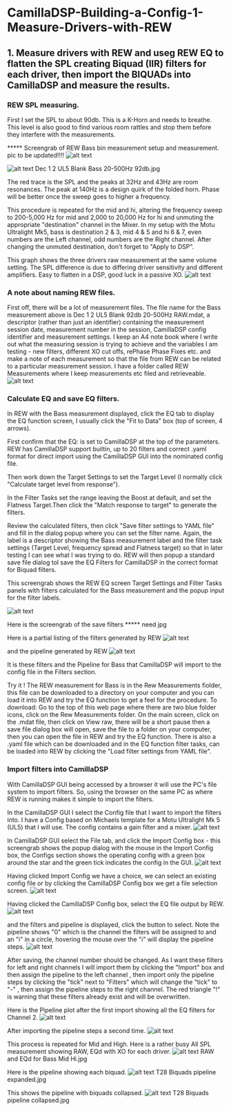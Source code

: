 # CamillaDSP-Building-a-Config-1-Measure-Drivers-with-REW
## 1. Measure drivers with REW and useg REW EQ to flatten the SPL creating Biquad (IIR) filters for each driver, then import the BIQUADs into CamillaDSP and measure the results.

### REW SPL measuring.

First I set the SPL to about 90db. This is a K-Horn and needs to breathe. This level is also good to find various room rattles and stop them before they interfere with the measurements.

***** Screengrab of REW Bass bin measurement setup and measurement. pic to be updated!!!!
![alt text](<Images/REW Make a measurement config.jpg>)


![alt text](<Images/Dec 1 2 UL5 Blank 92db 20-500Hz.jpg>)
 Dec 1 2 UL5 Blank Bass 20-500Hz 92db.jpg

The red trace is the SPL and the peaks at 32Hz and 43Hz are room resonances. The peak at 140Hz is a design quirk of the folded horn. Phase will be better once the sweep goes to higher a frequency.

This procedure is repeated for the mid and hi, altering the frequency sweep to 200-5,000 Hz for mid and 2,000 to 20,000 Hz for hi and unmuting the appropriate "destination" channel in the Mixer. In my setup with the Motu Ultralight Mk5, bass is destination 2 & 3, mid 4 & 5 and hi 6 & 7, even numbers are the Left channel, odd numbers are the Right channel. After changing the unmuted destination, don't forget to "Apply to DSP".
 


This graph shows the three drivers raw measurement at the same volume setting. The SPL difference is due to differing driver sensitivity and  different amplifiers. Easy to flatten in a DSP, good luck in a passive XO.
![alt text](<Images/Dec 1 Bass Mid Hi Raw.jpg>)


### A note about naming REW files.

First off, there will be a lot of measurement files. The file name for the Bass measurement above is Dec 1 2 UL5 Blank 92db 20-500Hz RAW.mdat, a descriptor (rather than just an identifier) containing the measurement session date, measurement number in the session, CamillaDSP config identifier and measurement settings.  I keep an A4 note book where I write out what the measuring session is trying to achieve and the variables I am testing - new filters, different XO cut offs, rePhase Phase Fixes etc. and make a note of each measurement so that the file from REW can be related to a particular measurement session.
I have a folder called REW Measurements where I keep measurements etc filed and retrieveable.
![alt text](<Images/REW folder for measurements.jpg>) 


### Calculate EQ and save EQ filters.

In REW with the Bass measurement displayed, click the EQ tab to display the EQ function screen, I usually click the "Fit to Data" box (top of screen, 4 arrows). 

First confirm that the EQ: is set to CamillaDSP at the top of the parameters. REW has CamillaDSP support builtin, up to 20 filters and correct .yaml format for direct import using the CamillaDSP GUI into the nominated config file. 

Then work down the Target Settings to set the Target Level (I normally click "Calculate target level from response").

In the Filter Tasks set the range leaving the Boost at default, and set the Flatness Target.Then click the "Match response to target" to generate the filters. 

Review the calculated filters, then click "Save filter settings to YAML file" and fill in the dialog popup where you can set the filter name. Again, the label is a descriptor showing the Bass measurement label and the filter task settings (Target Level, frequency spread and Flatness target) so that in later testing I can see what I was trying to do. REW will then popup a standard save file dialog tol save the EQ Filters for CamillaDSP in the correct format for Biquad filters.

This screengrab shows the REW EQ screen Target Settings and Filter Tasks panels with filters calculated for the Bass measurement and the popup input for the filter labels. 

 ![alt text](<Images/REW Bass EQ screen showing save dialog.jpg>)

Here is the screengrab of the save filters
 ***** need jpg

Here is a partial listing of the filters generated by REW
 ![alt text](<Images/EQ Dec 1 2 Bass Filters in yaml file.jpg>)

and the pipeline generated by REW
![alt text](<Images/EQ Dec 1 2 Bass Pipeline of Bass Filters.jpg>)


It is these filters and the Pipeline for Bass that CamillaDSP will import to the config file in the Filters section.

Try it !
The REW measurement for Bass is in the Rew Measurements fiolder, this file can be downloaded to a directory on your computer and you can load it into REW and try the EQ function to get a feel for the procedure. 
To download: Go to the top of this web page where there are two blue folder icons, click on the Rew Measurements folder.
On the main screen, click on the .mdat file, then click on View raw, there will be a short pause then a save file dialog box will open, save the file to a folder on your computer, then you can open the file in REW and try the EQ function.
There is also a .yaml file which can be downloaded and in the EQ function filter tasks, can be loaded into REW by clicking the "Load filter settings from YAML file".

### Import filters into CamillaDSP
With CamillaDSP GUI being accessed by a browser it will use the PC's file system to import filters. So, using the browser on the same PC as where REW is running makes it simple to import the filters.

In the CamillaDSP GUI I select the Config file that I want to import the filters into. I have a Config based on Michaels template for a Motu Ultralight Mk 5 (UL5) that I will use. The config contains a gain filter and a mixer. 
![alt text](<Images/UL5 Analog Blank pipeline.jpg>)

In CamillaDSP GUI select the File tab, and click the Import Config box - this screengrab shows the popup dialog with the mouse in the Import Config box, the Configs section shows the operating config with a green box around the star and the green tick indicates the config in the GUI. 
![alt text](<Images/UL5 Analog Blank select file import config.jpg>)
 
 Having clicked Import Config we have a choice, we can select an existing config file or by clicking the CamillaDSP Config box we get a file selection screen.
![alt text](<Images/UL5 Analog Blank select file import config showing choices.jpg>)


Having clicked the CamillaDSP Config box, select the EQ file output by REW.
![alt text](<Images/UL5 Analog Blank select config to be imported.jpg>)

 
and the filters and pipeline is displayed, click the button to select. Note the pipeline shows "0" which is the channel the filters will be assigned to and an "i" in a circle, hovering the mouse over the "i" will display the pipeline steps. 
![alt text](<Images/UL5 Analog Blank select what to import.jpg>)


After saving, the channel number should be changed. As I want these filters for left and right channels I will import them by clicking the "Import" box and then assign the pipeline to the left channel , then import only the pipeline steps by clicking the "tick" next to "Filters" which will change the "tick" to "-" , then assign the pipeline steps to the right channel. The red triangle "!" is warning that these filters already exist and will be overwritten.
 
Here is the Pipeline plot after the first import showing all the EQ filters for Channel 2.
![alt text](<Images/UL5 Analog Blank pipeline after import.jpg>)

After importing the pipeline steps a second time.
![alt text](<Images/UL5 Analog Blank pipeline after import of both channels.jpg>)
 

This process is repeated for Mid and High.
Here is a rather busy All SPL measurement showing RAW, EQd with XO for each driver.
![alt text](<Images/RAW and EQd for Bass Mid Hi.jpg>) 
RAW and EQd for Bass Mid Hi.jpg

Here is the pipeline showing each biquad.
![alt text](<Images/T 28 Biquads expanded pipeline.jpg>) 
T28 Biquads pipeline expanded.jpg

This shows the pipeline with biquads collapsed.
![alt text](<Images/T28 Biquads pipeline collapsed.jpg>)
 T28 Biquads pipeline collapsed.jpg
